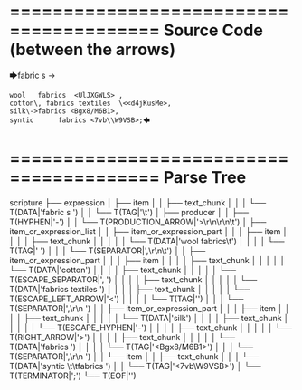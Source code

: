 ========================================
Source Code (between the arrows)
========================================

🡆fabric     s    <sJZOzSdo>	->

	wool   fabrics	<UlJXGWLS> ,
	cotton\, fabrics textiles  \<<d4jKusMe>,
    silk\->fabrics <Bgx8/M6B1>,
    syntic 		fabrics <7vb\\W9VSB>;🡄

========================================
Parse Tree
========================================

scripture
├── expression
│   ├── item
│   │   ├── text_chunk
│   │   │   └── T(DATA|'fabric     s    ')
│   │   └── T(TAG|'<sJZOzSdo>\t')
│   ├── producer
│   │   ├── T(HYPHEN|'-')
│   │   └── T(PRODUCTION_ARROW|'>\r\n\r\n\t')
│   ├── item_or_expression_list
│   │   ├── item_or_expression_part
│   │   │   ├── item
│   │   │   │   ├── text_chunk
│   │   │   │   │   └── T(DATA|'wool   fabrics\t')
│   │   │   │   └── T(TAG|'<UlJXGWLS> ')
│   │   │   └── T(SEPARATOR|',\r\n\t')
│   │   ├── item_or_expression_part
│   │   │   ├── item
│   │   │   │   ├── text_chunk
│   │   │   │   │   └── T(DATA|'cotton')
│   │   │   │   ├── text_chunk
│   │   │   │   │   └── T(ESCAPE_SEPARATOR|'\, ')
│   │   │   │   ├── text_chunk
│   │   │   │   │   └── T(DATA|'fabrics textiles  ')
│   │   │   │   ├── text_chunk
│   │   │   │   │   └── T(ESCAPE_LEFT_ARROW|'\<')
│   │   │   │   └── T(TAG|'<d4jKusMe>')
│   │   │   └── T(SEPARATOR|',\r\n    ')
│   │   ├── item_or_expression_part
│   │   │   ├── item
│   │   │   │   ├── text_chunk
│   │   │   │   │   └── T(DATA|'silk')
│   │   │   │   ├── text_chunk
│   │   │   │   │   └── T(ESCAPE_HYPHEN|'\-')
│   │   │   │   ├── text_chunk
│   │   │   │   │   └── T(RIGHT_ARROW|'>')
│   │   │   │   ├── text_chunk
│   │   │   │   │   └── T(DATA|'fabrics ')
│   │   │   │   └── T(TAG|'<Bgx8/M6B1>')
│   │   │   └── T(SEPARATOR|',\r\n    ')
│   │   └── item
│   │       ├── text_chunk
│   │       │   └── T(DATA|'syntic \t\tfabrics ')
│   │       └── T(TAG|'<7vb\\W9VSB>')
│   └── T(TERMINATOR|';')
└── T(EOF|'<EOF>')